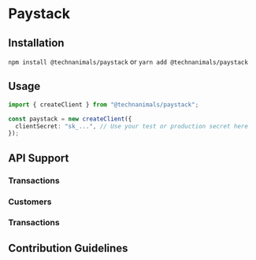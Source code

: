 # Paystack

## Installation

`npm install @technanimals/paystack` or `yarn add @technanimals/paystack`

## Usage

```ts
import { createClient } from "@technanimals/paystack";

const paystack = new createClient({
  clientSecret: "sk_...", // Use your test or production secret here
});
```

## API Support

### Transactions

### Customers

### Transactions

## Contribution Guidelines
